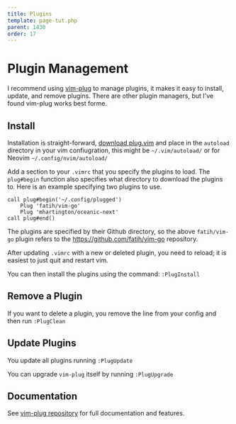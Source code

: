 ```yaml
---
title: Plugins
template: page-tut.php
parent: 1430
order: 17
---
```


# Plugin Management

I recommend using [vim-plug](https://github.com/junegunn/vim-plug) to manage plugins, it makes it easy to install, update, and remove plugins. There are other plugin managers, but I've found vim-plug works best forme.

## Install

Installation is straight-forward, [download plug.vim](https://raw.githubusercontent.com/junegunn/vim-plug/master/plug.vim) and place in the `autoload` directory in your vim confiugration, this might be `~/.vim/autoload/` or for Neovim `~/.config/nvim/autoload/`

Add a section to your `.vimrc` that you specify the plugins to load. The `plug#begin` function also specifies what directory to download the plugins to. Here is an example specifying two plugins to use.

```vim
call plug#begin('~/.config/plugged')
    Plug 'fatih/vim-go'
    Plug 'mhartington/oceanic-next'
call plug#end()
```

The plugins are specified by their Github directory, so the above `fatih/vim-go` plugin refers to the https://github.com/fatih/vim-go repository.

After updating `.vimrc` with a new or deleted plugin, you need to reload; it is easiest to just quit and restart vim.

You can then install the plugins using the command: `:PlugInstall`

## Remove a Plugin

If you want to delete a plugin, you remove the line from your config and then run `:PlugClean`

## Update Plugins

You update all plugins running `:PlugUpdate`

You can upgrade `vim-plug` itself by running `:PlugUpgrade`

## Documentation

See [vim-plug repository](https://github.com/junegunn/vim-plug) for full documentation and features.

